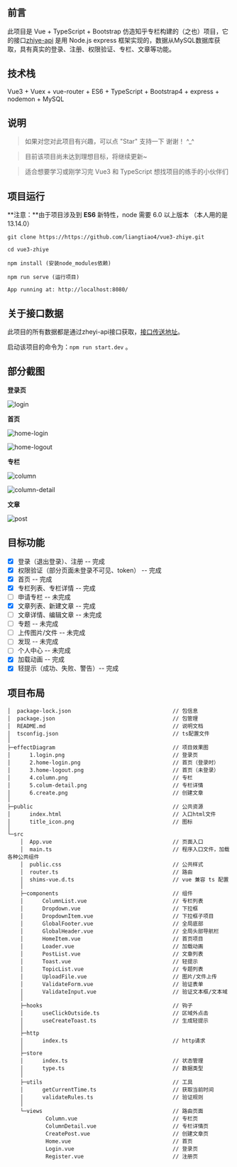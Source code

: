 ## 前言

此项目是 Vue + TypeScript + Bootstrap 仿造知乎专栏构建的（之也）项目，它的接口[zhiye-api](https://github.com/liangtiao4/zhiye-api.git) 是用 Node.js express 框架实现的，数据从MySQL数据库获取，具有真实的登录、注册、权限验证、专栏、文章等功能。

## 技术栈

Vue3 + Vuex + vue-router + ES6  + TypeScript + Bootstrap4 + express + nodemon + MySQL

## 说明

> 如果对您对此项目有兴趣，可以点 "Star" 支持一下 谢谢！ ^_^

> 目前该项目尚未达到理想目标，将继续更新~ 

> 适合想要学习或刚学习完 Vue3 和 TypeScript 想找项目的练手的小伙伴们

## 项目运行

**注意：**由于项目涉及到 **ES6** 新特性，node 需要 6.0 以上版本 （本人用的是13.14.0）

```
git clone https://https://github.com/liangtiao4/vue3-zhiye.git

cd vue3-zhiye

npm install (安装node_modules依赖)

npm run serve (运行项目)

App running at: http://localhost:8080/
```

## 关于接口数据

此项目的所有数据都是通过zheyi-api接口获取，[接口传送地址](https://github.com/liangtiao4/zhiye-api.git)。

启动该项目的命令为：`npm run start.dev` 。

## 部分截图

**登录页**

![login](https://github.com/liangtiao4/vue3-zhiye/blob/main/effectDiagram/1.login.png)

**首页**

![home-login](https://github.com/liangtiao4/vue3-zhiye/blob/main/effectDiagram/2.home-login.png)

![home-logout](https://github.com/liangtiao4/vue3-zhiye/blob/main/effectDiagram/3.home-logout.png)

**专栏**

![column](https://github.com/liangtiao4/vue3-zhiye/blob/main/effectDiagram/4.column.png)

![column-detail](https://github.com/liangtiao4/vue3-zhiye/blob/main/effectDiagram/5.colum-detail.png)

**文章**

![post](https://github.com/liangtiao4/vue3-zhiye/blob/main/effectDiagram/6.create.png)

## 目标功能

- [x] 登录（退出登录）、注册 -- 完成
- [x] 权限验证（部分页面未登录不可见、token） -- 完成
- [x] 首页 -- 完成
- [x] 专栏列表、专栏详情 -- 完成
- [ ] 申请专栏 -- 未完成
- [x] 文章列表、新建文章 -- 完成
- [ ] 文章详情、编辑文章 -- 未完成
- [ ] 专题 -- 未完成
- [ ] 上传图片/文件 -- 未完成
- [ ] 发现 -- 未完成
- [ ] 个人中心 -- 未完成
- [x] 加载动画 -- 完成
- [x] 轻提示（成功、失败、警告）-- 完成

## 项目布局

```
│  package-lock.json								// 包信息
│  package.json										// 包管理
│  README.md										// 说明文档
│  tsconfig.json									// ts配置文件
│
├─effectDiagram										// 项目效果图
│      1.login.png									// 登录页
│      2.home-login.png								// 首页（登录时）
│      3.home-logout.png							// 首页（未登录）
│      4.column.png									// 专栏
│      5.colum-detail.png							// 专栏详情
│      6.create.png									// 创建文章
│
├─public											// 公共资源
│      index.html									// 入口html文件
│      title_icon.png								// 图标
│
└─src
    │  App.vue										// 页面入口
    │  main.ts										// 程序入口文件，加载各种公共组件
    │  public.css									// 公共样式
    │  router.ts								    // 路由
    │  shims-vue.d.ts								// vue 兼容 ts 配置
    │
    ├─components									// 组件
    │      ColumnList.vue							// 专栏列表
    │      Dropdown.vue								// 下拉框
    │      DropdownItem.vue							// 下拉框子项目
    │      GlobalFooter.vue							// 全局底部
    │      GlobalHeader.vue							// 全局头部导航栏
    │      HomeItem.vue								// 首页项目
    │      Loader.vue								// 加载动画
    │      PostList.vue								// 文章列表
    │      Toast.vue								// 轻提示
    │      TopicList.vue							// 专题列表
    │      UploadFile.vue							// 图片/文件上传
    │      ValidateForm.vue							// 验证表单
    │      ValidateInput.vue						// 验证文本框/文本域
    │
    ├─hooks											// 钩子
    │      useClickOutside.ts						// 区域外点击
    │      useCreateToast.ts						// 生成轻提示
    │
    ├─http
    │      index.ts									// http请求
    │
    ├─store
    │      index.ts									// 状态管理
    │      type.ts									// 数据类型
    │
    ├─utils											// 工具
    │      getCurrentTime.ts					    // 获取当前时间
    │      validateRules.ts                      	// 验证规则
    │
    └─views											// 路由页面
            Column.vue								// 专栏页
            ColumnDetail.vue						// 专栏详情页
            CreatePost.vue							// 创建文章页
            Home.vue								// 首页
            Login.vue								// 登录页
            Register.vue							// 注册页
```

